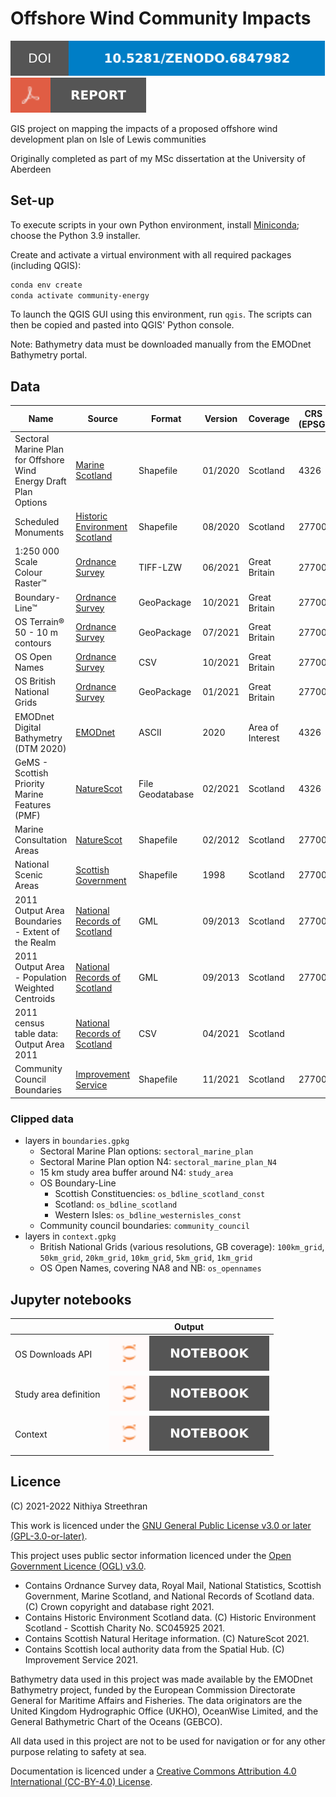 # Offshore Wind Community Impacts

[![DOI](badges/ZENODO_poster.svg)](https://doi.org/10.5281/zenodo.6847982)
[![Report (PDF)](badges/REPORT.svg)](docs/report.pdf)

GIS project on mapping the impacts of a proposed offshore wind development plan on Isle of Lewis communities

Originally completed as part of my MSc dissertation at the University of Aberdeen

## Set-up

To execute scripts in your own Python environment, install [Miniconda](https://docs.conda.io/en/latest/miniconda.html); choose the Python 3.9 installer.

Create and activate a virtual environment with all required packages (including QGIS):

```sh
conda env create
conda activate community-energy
```

To launch the QGIS GUI using this environment, run `qgis`. The scripts can then be copied and pasted into QGIS' Python console.

Note: Bathymetry data must be downloaded manually from the EMODnet Bathymetry portal.

## Data

Name | Source | Format | Version | Coverage | CRS (EPSG) | Metadata
----- | --- | -- | -- | --- | -- | --
Sectoral Marine Plan for Offshore Wind Energy Draft Plan Options | [Marine Scotland] | Shapefile | 01/2020 | Scotland | 4326 | [[1]]
Scheduled Monuments | [Historic Environment Scotland] | Shapefile | 08/2020 | Scotland | 27700 | [[2]]
1:250 000 Scale Colour Raster™ | [Ordnance Survey][OS250k] | TIFF-LZW | 06/2021 | Great Britain | 27700
Boundary-Line™ | [Ordnance Survey][OSBdL] | GeoPackage | 10/2021 | Great Britain | 27700
OS Terrain® 50 - 10 m contours | [Ordnance Survey][OST50] | GeoPackage | 07/2021 | Great Britain | 27700
OS Open Names | [Ordnance Survey][OSON] | CSV | 10/2021 | Great Britain | 27700
OS British National Grids | [Ordnance Survey][OSBNG] | GeoPackage | 01/2021 | Great Britain | 27700
EMODnet Digital Bathymetry (DTM 2020) | [EMODnet] | ASCII | 2020 | Area of Interest | 4326
GeMS - Scottish Priority Marine Features (PMF) | [NatureScot][NSGeMS] | File Geodatabase | 02/2021 | Scotland | 4326 | [[3]]
Marine Consultation Areas | [NatureScot][NSMCA] | Shapefile | 02/2012 | Scotland | 27700 | [[4]]
National Scenic Areas | [Scottish Government][5] | Shapefile | 1998 | Scotland | 27700 | [[5]]
2011 Output Area Boundaries - Extent of the Realm | [National Records of Scotland][NRSOAB] | GML | 09/2013 | Scotland | 27700 | [[6]]
2011 Output Area - Population Weighted Centroids | [National Records of Scotland][NRSOAB] | GML | 09/2013 | Scotland | 27700 | [[7]]
2011 census table data: Output Area 2011 | [National Records of Scotland][NRSCT] | CSV | 04/2021 | Scotland
Community Council Boundaries | [Improvement Service] | Shapefile | 11/2021 | Scotland | 27700 | [[8]]

### Clipped data

- layers in `boundaries.gpkg`
  - Sectoral Marine Plan options: `sectoral_marine_plan`
  - Sectoral Marine Plan option N4: `sectoral_marine_plan_N4`
  - 15 km study area buffer around N4: `study_area`
  - OS Boundary-Line
    - Scottish Constituencies: `os_bdline_scotland_const`
    - Scotland: `os_bdline_scotland`
    - Western Isles: `os_bdline_westernisles_const`
  - Community council boundaries: `community_council`
- layers in `context.gpkg`
  - British National Grids (various resolutions, GB coverage): `100km_grid`, `50km_grid`, `20km_grid`, `10km_grid`, `5km_grid`, `1km_grid`
  - OS Open Names, covering NA8 and NB: `os_opennames`

## Jupyter notebooks

&nbsp; | Output
-- | --
OS Downloads API | [![View Jupyter Notebook](badges/NOTEBOOK.svg)](https://nbviewer.org/urls/gitlab.com/community-energy/community-energy-notebooks/-/raw/main/notebooks/os_downloads_api.ipynb)
Study area definition | [![View Jupyter Notebook](badges/NOTEBOOK.svg)](https://nbviewer.org/urls/gitlab.com/community-energy/community-energy-notebooks/-/raw/main/notebooks/study_area_def.ipynb)
Context | [![View Jupyter Notebook](badges/NOTEBOOK.svg)](https://nbviewer.org/urls/gitlab.com/community-energy/community-energy-notebooks/-/raw/main/notebooks/context.ipynb)

## Licence

(C) 2021-2022 Nithiya Streethran

This work is licenced under the [GNU General Public License v3.0 or later (GPL-3.0-or-later)](https://www.gnu.org/licenses/gpl-3.0.html).

This project uses public sector information licenced under the [Open Government Licence (OGL) v3.0](https://www.nationalarchives.gov.uk/doc/open-government-licence/version/3/).

- Contains Ordnance Survey data, Royal Mail, National Statistics, Scottish Government, Marine Scotland, and National Records of Scotland data. (C) Crown copyright and database right 2021.
- Contains Historic Environment Scotland data. (C) Historic Environment Scotland - Scottish Charity No. SC045925 2021.
- Contains Scottish Natural Heritage information. (C) NatureScot 2021.
- Contains Scottish local authority data from the Spatial Hub. (C) Improvement Service 2021.

Bathymetry data used in this project was made available by the EMODnet Bathymetry project, funded by the European Commission Directorate General for Maritime Affairs and Fisheries. The data originators are the United Kingdom Hydrographic Office (UKHO), OceanWise Limited, and the General Bathymetric Chart of the Oceans (GEBCO).

All data used in this project are not to be used for navigation or for any other purpose relating to safety at sea.

Documentation is licenced under a [Creative Commons Attribution 4.0 International (CC-BY-4.0) License](https://creativecommons.org/licenses/by/4.0/).

[Marine Scotland]: https://marine.gov.scot/data/sectoral-marine-plan-offshore-wind-energy-draft-plan-options-gis-files
[Historic Environment Scotland]: https://portal.historicenvironment.scot/downloads/scheduledmonuments
[OS250k]: https://www.ordnancesurvey.co.uk/business-government/products/250k-raster
[OSBdL]: https://www.ordnancesurvey.co.uk/business-government/products/boundaryline
[OST50]: https://www.ordnancesurvey.co.uk/business-government/products/terrain-50
[OSON]: https://www.ordnancesurvey.co.uk/business-government/products/open-map-names
[OSBNG]: https://github.com/OrdnanceSurvey/OS-British-National-Grids
[EMODnet]: https://www.emodnet-bathymetry.eu/
[NSGeMS]: https://gateway.snh.gov.uk/natural-spaces/datasets/GEMS-PMF
[NSMCA]: https://gateway.snh.gov.uk/natural-spaces/datasets/MCA
[NRSOAB]: https://www.nrscotland.gov.uk/statistics-and-data/geography/our-products/census-datasets/2011-census/2011-boundaries
[NRSCT]: https://www.scotlandscensus.gov.uk/documents/2011-census-table-data-output-area-2011/
[Improvement Service]: https://data.spatialhub.scot/dataset/community_council_boundaries-is
[1]: https://spatialdata.gov.scot/geonetwork/srv/eng/catalog.search#/metadata/Marine_Scotland_FishDAC_12263
[2]: https://spatialdata.gov.scot/geonetwork/srv/eng/catalog.search#/metadata/756ec396-b6f9-4efe-8309-2dad95ffef68
[3]: https://spatialdata.gov.scot/geonetwork/srv/eng/catalog.search#/metadata/3bcb9784-6c3c-410a-9096-4d7777454ac5
[4]: https://spatialdata.gov.scot/geonetwork/srv/eng/catalog.search#/metadata/7C6A9F67-7581-404B-AE59-8DE523291550
[5]: https://spatialdata.gov.scot/geonetwork/srv/eng/catalog.search#/metadata/13396739-7602-4428-85fd-95a5d7e208a1
[6]: https://spatialdata.gov.scot/geonetwork/srv/eng/catalog.search#/metadata/e8544752-8d8e-4be4-8fad-68e7e70a90b8
[7]: https://spatialdata.gov.scot/geonetwork/srv/eng/catalog.search#/metadata/9d977a73-7884-4870-ae76-afccf8e6fae8
[8]: https://spatialdata.gov.scot/geonetwork/srv/eng/catalog.search#/metadata/83b038d4-1d33-4acf-83ea-e5dcc510a034
